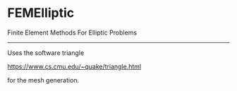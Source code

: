 # FEMElliptic
Finite Element Methods For Elliptic Problems

-----

Uses the software triangle

https://www.cs.cmu.edu/~quake/triangle.html

for the mesh generation.
